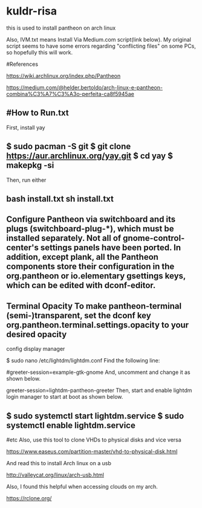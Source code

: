 # kuldr-risa
this is used to install pantheon on arch linux

Also, IVM.txt means Install Via Medium.com script(link below). My original script seems to have some errors regarding "conflicting files" on some PCs, so hopefully this will work.

#References

https://wiki.archlinux.org/index.php/Pantheon

https://medium.com/@helder.bertoldo/arch-linux-e-pantheon-combina%C3%A7%C3%A3o-perfeita-ca8f5945ae

#How to Run.txt
------------------------------------------------------------------------------------------------------------------------------------
First, install yay

$ sudo pacman -S git
$ git clone https://aur.archlinux.org/yay.git
$ cd yay
$ makepkg -si
-------------------------------------------------------------------------------------------------------------------------------------
Then, run either

bash install.txt
sh install.txt
--------------------------------------------------------------------------------------------------------------------------------------
Configure Pantheon via switchboard and its plugs (switchboard-plug-*), which must be installed separately. 
Not all of gnome-control-center's settings panels have been ported. 
In addition, except plank, all the Pantheon components store their configuration in the org.pantheon or io.elementary gsettings keys, 
which can be edited with dconf-editor.
----------------------------------------------------------------------------------------------------------------------------------------
Terminal Opacity
To make pantheon-terminal (semi-)transparent, set the dconf key org.pantheon.terminal.settings.opacity to your desired opacity
----------------------------------------------------------------------------------------------------------------------------------------
config display manager

$ sudo nano /etc/lightdm/lightdm.conf
Find the following line:

#greeter-session=example-gtk-gnome
And, uncomment and change it as shown below.

greeter-session=lightdm-pantheon-greeter
Then, start and enable lightdm login manager to start at boot as shown below.

$ sudo systemctl start lightdm.service
$ sudo systemctl enable lightdm.service
----------------------------------------------------------------------------------------------------------------------------------------

#etc
Also, use this tool to clone VHDs to physical disks and vice versa

https://www.easeus.com/partition-master/vhd-to-physical-disk.html


And read this to install Arch linux on a usb

http://valleycat.org/linux/arch-usb.html

Also, I found this helpful when accessing clouds on my arch.

https://rclone.org/
